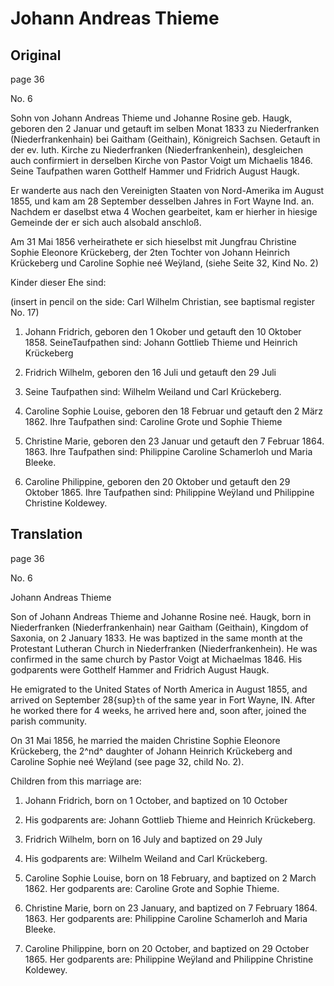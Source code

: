 # Johann Andreas Thieme

## Original

page 36

No. 6

Sohn von Johann Andreas Thieme und Johanne Rosine geb. Haugk, geboren
den 2 Januar und getauft im selben Monat 1833 zu Niederfranken
(Niederfrankenhain) bei Gaitham (Geithain), Königreich Sachsen. Getauft
in der ev. luth. Kirche zu Niederfranken (Niederfrankenhein),
desgleichen auch confirmiert in derselben Kirche von Pastor Voigt um
Michaelis 1846. Seine Taufpathen waren Gotthelf Hammer und Fridrich
August Haugk.

Er wanderte aus nach den Vereinigten Staaten von Nord-Amerika im August
1855, und kam am 28 September desselben Jahres in Fort Wayne Ind. an.
Nachdem er daselbst etwa 4 Wochen gearbeitet, kam er hierher in hiesige
Gemeinde der er sich auch alsobald anschloß.

Am 31 Mai 1856 verheirathete er sich hieselbst mit Jungfrau Christine
Sophie Eleonore Krückeberg, der 2ten Tochter von Johann Heinrich
Krückeberg und Caroline Sophie neé Weÿland, (siehe Seite 32, Kind No. 2)

Kinder dieser Ehe sind:

(insert in pencil on the side: Carl Wilhelm Christian, see baptismal
register No. 17)

1. Johann Fridrich, geboren den 1 Okober und getauft den 10
Oktober 1858. SeineTaufpathen sind: Johann Gottlieb Thieme und Heinrich
Krückeberg

2. Fridrich Wilhelm, geboren den 16 Juli und getauft den 29 Juli
1860. Seine Taufpathen sind: Wilhelm Weiland und Carl Krückeberg.

3. Caroline Sophie Louise, geboren den 18 Februar und getauft den
2 März 1862. Ihre Taufpathen sind: Caroline Grote und Sophie Thieme

4. Christine Marie, geboren den 23 Januar und getauft den 7
Februar 1864. 1863. Ihre Taufpathen sind: Philippine Caroline Schamerloh
und Maria Bleeke.

5. Caroline Philippine, geboren den 20 Oktober und getauft den 29
Oktober 1865. Ihre Taufpathen sind: Philippine Weÿland und Philippine
Christine Koldewey.

## Translation

page 36

No. 6

Johann Andreas Thieme

Son of Johann Andreas Thieme and Johanne Rosine neé. Haugk, born in
Niederfranken (Niederfrankenhain) near Gaitham (Geithain), Kingdom of
Saxonia, on 2 January 1833. He was baptized in the same month at the
Protestant Lutheran Church in Niederfranken (Niederfrankenhein). He was
confirmed in the same church by Pastor Voigt at Michaelmas 1846. His
godparents were Gotthelf Hammer and Fridrich August Haugk.

He emigrated to the United States of North America in August 1855, and
arrived on September 28{sup}`th` of the same year in Fort Wayne, IN. After he
worked there for 4 weeks, he arrived here and, soon after, joined the
parish community.

On 31 Mai 1856, he married the maiden Christine Sophie Eleonore
Krückeberg, the 2^nd^ daughter of Johann Heinrich Krückeberg and
Caroline Sophie neé Weÿland (see page 32, child No. 2).

Children from this marriage are:

1. Johann Fridrich, born on 1 October, and baptized on 10 October
1858. His godparents are: Johann Gottlieb Thieme and Heinrich
Krückeberg.

2. Fridrich Wilhelm, born on 16 July and baptized on 29 July
1860. His godparents are: Wilhelm Weiland and Carl Krückeberg.

3. Caroline Sophie Louise, born on 18 February, and baptized on 2
March 1862. Her godparents are: Caroline Grote and Sophie Thieme.

4. Christine Marie, born on 23 January, and baptized on 7
February 1864. 1863. Her godparents are: Philippine Caroline Schamerloh
and Maria Bleeke.

5. Caroline Philippine, born on 20 October, and baptized on 29
October 1865. Her godparents are: Philippine Weÿland and Philippine
Christine Koldewey.
